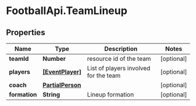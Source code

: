 # FootballApi.TeamLineup

## Properties
Name | Type | Description | Notes
------------ | ------------- | ------------- | -------------
**teamId** | **Number** | resource id of the team | [optional] 
**players** | [**[EventPlayer]**](EventPlayer.md) | List of players involved for the team | [optional] 
**coach** | [**PartialPerson**](PartialPerson.md) |  | [optional] 
**formation** | **String** | Lineup formation | [optional] 
